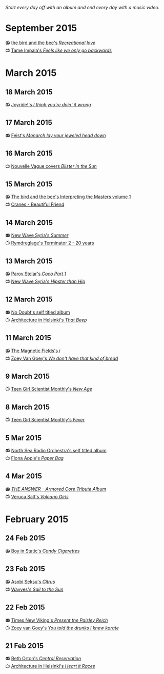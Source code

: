 *Start every day off with an album and end every day with a music video.*

# September 2015

:radio: [the bird and the bee's *Recreational love*](https://open.spotify.com/album/1WDj4pM4FEIzPbxRczJ1sj)  
:tv: [Tame Impala's *Feels like we only go backwards*](https://www.youtube.com/watch?v=wycjnCCgUes)

# March 2015

## 18 March 2015

:radio: [Joyride!'s *I think you're doin' it wrong*](https://joyride-sf.bandcamp.com/album/i-think-youre-doing-it-wrong)

## 17 March 2015

:radio: [Feist's *Monarch lay your jeweled head down*](https://www.youtube.com/watch?v=L9tjaNajYWU&list=PLEA77532F66CEEAB6)  

## 16 March 2015

:tv: [Nouvelle Vague covers *Blister in the Sun*](https://www.youtube.com/watch?v=xYH0zhll0H0)

## 15 March 2015

:radio: [The bird and the bee's Interpreting the Masters volume 1](http://open.spotify.com/album/6Bh8grVrJlDIJ0vJKtakTi)  
:tv: [Cranes - Beautiful Friend](https://www.youtube.com/watch?v=Mvso2fEMh94)

## 14 March 2015

:radio: [New Wave Syria's *Summer*](http://newwavesyria.bandcamp.com/album/summer)  
:tv: [Rymdreglage's Terminator 2 - 20 years](https://www.youtube.com/watch?v=a4mWyeVitNQ)

## 13 March 2015

:radio: [Parov Stelar's *Coco Part 1*](http://open.spotify.com/album/40qs9Pz1yzvwF8UmJpXGSZ)  
:tv: [New Wave Syria's *Hipster than Hip*](https://www.youtube.com/watch?v=3pDXdqQgSjI)

## 12 March 2015

:radio: [No Doubt's self titled album](http://open.spotify.com/album/06TxLryI6Hnk1PP9oc0rwF)  
:tv: [Architecture in Helsinki's *That Beep*](https://www.youtube.com/watch?v=b_Xf-IpT4jQ)

## 11 March 2015

:radio: [The Magnetic Fields's *i*](http://open.spotify.com/album/3XcgpvOeOVGKShSAilnoVn)  
:tv: [Zoey Van Goey's *We don't have that kind of bread*](https://www.youtube.com/watch?v=W3h7nmL9PKM)

## 9 March 2015

:tv: [Teen Girl Scientist Monthly's *New Age*](https://www.youtube.com/watch?v=pw-O28Sc55Q)


## 8 March 2015

:tv: [Teen Girl Scientist Monthly's *Fever*](https://www.youtube.com/watch?v=7LFh7yKhnPo)  

## 5 Mar 2015

:radio: [North Sea Radio Orchestra's self titled album](https://www.youtube.com/watch?v=QYUGUg2gxDg&list=PLBc4aP6LIxKvZ2RihE3671O2UzxMLUW87)  
:tv: [Fiona Apple's *Paper Bag*](https://www.youtube.com/watch?v=BK30r_SIZ-g)

## 4 Mar 2015

:radio: [*THE ANSWER - Armored Core Tribute Album*](https://www.youtube.com/watch?v=b42mWnKkRvI)  
:tv: [Veruca Salt's *Volcano Girls*](https://www.youtube.com/watch?v=qyVSKydUxKk)

# February 2015

## 24 Feb 2015

:radio: [Boy in Static's *Candy Cigarettes*](http://open.spotify.com/album/129zOkwFLdfPSFvSdHDuVv)  

## 23 Feb 2015

:radio: [Asobi Seksu's *Citrus*](http://open.spotify.com/album/3RVfSQvbTbQCYiiVylNqkS)  
:tv: [Wavves's *Sail to the Sun*](https://www.youtube.com/watch?v=lfPNbZB6PvM)

## 22 Feb 2015

:radio: [Times New Viking's *Present the Paisley Reich*](http://open.spotify.com/album/7t9ksoNp0eQFMyXt1AuOUo)  
:tv: [Zoey van Goey's *You told the drunks I knew karate*](https://www.youtube.com/watch?v=iUVktYuyzQE)

## 21 Feb 2015

:radio: [Beth Orton's *Central Reservation*](http://open.spotify.com/album/6lijTrmA0yAucg4Axbj1up)  
:tv: [Architecture in Helsinki's *Heart it Races*](https://www.youtube.com/watch?v=sZjpWs1h7pU)

